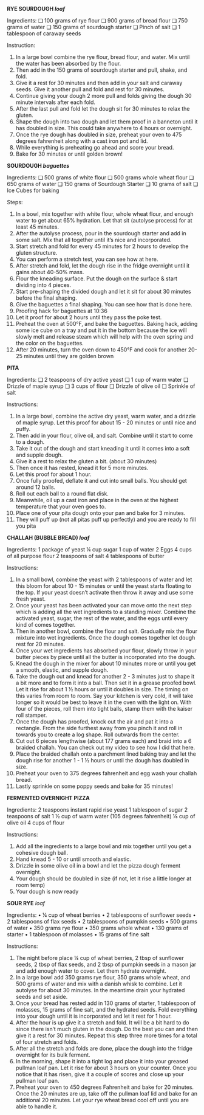 
**RYE SOURDOUGH *loaf***

Ingredients:
❑ 100 grams of rye flour
❑ 900 grams of bread flour
❑ 750 grams of water
❑ 150 grams of sourdough starter
❑ Pinch of salt
❑ 1 tablespoon of caraway seeds

Instruction:
1. In a large bowl combine the rye flour, bread flour, and water. Mix until the 
water has been absorbed by the flour.
2. Then add in the 150 grams of sourdough starter and pull, shake, and fold.
3. Give it a rest for 30 minutes and then add in your salt and caraway 
seeds. Give it another pull and fold and rest for 30 minutes.
4. Continue giving your dough 2 more pull and folds giving the dough 30 
minute intervals after each fold.
5. After the last pull and fold let the dough sit for 30 minutes to relax the gluten.
6. Shape the dough into two dough and let them proof in a banneton until it has 
doubled in size. This could take anywhere to 4 hours or overnight.
7. Once the rye dough has doubled in size, preheat your oven to 475 degrees 
fahrenheit along with a cast iron pot and lid.
8. While everything is preheating go ahead and score your bread.
9. Bake for 30 minutes or until golden brown!


**SOURDOUGH *baguettes***

Ingredients:
❑ 500 grams of white flour
❑ 500 grams whole wheat flour
❑ 650 grams of water
❑ 150 grams of Sourdough Starter 
❑ 10 grams of salt
❑ Ice Cubes for baking 

Steps:
1. In a bowl, mix together with white flour, whole wheat flour, and enough
water to get about 65% hydration. Let that sit (autolyse process) for at least
45 minutes. 
2. After the autolyse process, pour in the sourdough starter and add in some salt.
Mix that all together until it’s nice and incorporated. 
3. Start stretch and fold for every 45 minutes for 2 hours to develop the gluten
structure. 
4. You can perform a stretch test, you can see how at here.
5. After stretch and fold, let the dough rise in the fridge overnight until it
gains about 40-50% mass. 
6. Flour the kneading surface. Put the dough on the surface & start dividing into 4
pieces. 
7. Start pre-shaping the divided dough and let it sit for about 30 minutes before
the final shaping.
8. Give the baguettes a final shaping. You can see how that is done here.
9. Proofing hack for baguettes at 10:36
10. Let it proof for about 2 hours until they pass the poke test. 
11. Preheat the oven at 500°F, and bake the baguettes. Baking hack, adding some
ice cube on a tray and put it in the bottom because the ice will slowly melt 
and release steam which will help with the oven spring and the color on the
baguettes. 
12. After 20 minutes, turn the oven down to 450°F and cook for another 20-25
minutes until they are golden brown


**PITA**

Ingredients:
❑ 2 teaspoons of dry active yeast
❑ 1 cup of warm water
❑ Drizzle of maple syrup
❑ 3 cups of flour
❑ Drizzle of olive oil
❑ Sprinkle of salt

Instructions:
1. In a large bowl, combine the active dry yeast, warm water, and a drizzle of maple 
syrup. Let this proof for about 15 - 20 minutes or until nice and puffy.
2. Then add in your flour, olive oil, and salt. Combine until it start to come to a dough.
3. Take it out of the dough and start kneading it until it comes into a soft and supple
dough.
4. Give it a rest to relax the gluten a bit. (about 30 minutes)
5. Then once it has rested, knead it for 5 more minutes.
6. Let this proof for about 1 hour.
7. Once fully proofed, deflate it and cut into small balls. You should get around 12 balls.
8. Roll out each ball to a round flat disk.
9. Meanwhile, oil up a cast iron and place in the oven at the highest temperature that 
your oven goes to.
10. Place one of your pita dough onto your pan and bake for 3 minutes.
11. They will puff up (not all pitas puff up perfectly) and you are ready to fill you pita


**CHALLAH (BUBBLE BREAD) *loaf***

Ingredients: 
1 package of yeast 
¼ cup sugar 
1 cup of water 
2 Eggs 
4 cups of all purpose flour 
2 teaspoons of salt 
4 tablespoons of butter 

Instructions: 
1. In a small bowl, combine the yeast with 2 tablespoons of water and let this bloom 
for about 10 - 15 minutes or until the yeast starts floating to the top. If your yeast 
doesn’t activate then throw it away and use some fresh yeast. 
2. Once your yeast has been activated your can move onto the next step which is 
adding all the wet ingredients to a standing mixer. Combine the activated yeast, 
sugar, the rest of the water, and the eggs until every kind of comes together. 
3. Then in another bowl, combine the flour and salt. Gradually mix the flour mixture into 
wet ingredients. Once the dough comes together let dough rest for 20 minutes. 
4. Once your wet ingredients has absorbed your flour, slowly throw in your butter pieces by 
piece until all the butter is incorporated into the dough. 
5. Knead the dough in the mixer for about 10 minutes more or until you get a smooth, 
elastic, and supple dough. 
6. Take the dough out and knead for another 2 - 3 minutes just to shape it a bit more and 
to form it into a ball. Then set it in a grease proofed bowl. Let it rise for about 1 ½ hours 
or until it doubles in size. The timing on this varies from room to room. Say your kitchen 
is very cold, it will take longer so it would be best to leave it in the oven with the light 
on. With four of the pieces, roll them into tight balls, stamp them with the kaiser roll
stamper. 
7. Once the dough has proofed, knock out the air and pat it into a rectangle. From the 
side furthest away from you pinch it and roll in towards you to create a log shape. 
Roll outwards from the center. 
8. Cut out 6 pieces lengthwise (about 177 grams each) and braid into a 6 braided 
challah. You can check out my video to see how I did that here. 
9. Place the braided challah onto a parchment lined baking tray and let the dough rise 
for another 1 - 1 ½ hours or until the dough has doubled in size. 
10. Preheat your oven to 375 degrees fahrenheit and egg wash your challah bread. 
11. Lastly sprinkle on some poppy seeds and bake for 35 minutes!


**FERMENTED OVERNIGHT PIZZA**

Ingredients: 
2 teaspoons instant rapid rise yeast 
1 tablespoon of sugar 
2 teaspoons of salt 
1 ½ cup of warm water (105 degrees fahrenheit) 
⅛ cup of olive oil 
4 cups of flour 

Instructions: 
1. Add all the ingredients to a large bowl and mix together until you get a cohesive dough ball. 
2. Hand knead 5 - 10 or until smooth and elastic. 
3. Drizzle in some olive oil in a bowl and let the pizza dough ferment overnight. 
4. Your dough should be doubled in size (if not, let it rise a little longer at room 
temp) 
5. Your dough is now ready


**SOUR RYE** *loaf*

Ingredients: 
• ¼ cup of wheat berries 
• 2 tablespoons of sunflower seeds 
• 2 tablespoons of flax seeds 
• 2 tablespoons of pumpkin seeds 
• 500 grams of water 
• 350 grams rye flour 
• 350 grams whole wheat 
• 130 grams of starter 
• 1 tablespoon of molasses 
• 15 grams of fine salt 

Instructions:
1. The night before place ¼ cup of wheat berries, 2 tbsp of sunflower seeds, 2 tbsp 
of flax seeds, and 2 tbsp of pumpkin seeds in a mason jar and add enough water 
to cover. Let them hydrate overnight. 
2. In a large bowl add 350 grams rye flour, 350 grams whole wheat, and 500 grams 
of water and mix with a danish whisk to combine. Let it autolyse for about 30 
minutes. In the meantime drain your hydrated seeds and set aside. 
3. Once your bread has rested add in 130 grams of starter, 1 tablespoon of 
molasses, 15 grams of fine salt, and the hydrated seeds. Fold everything into your 
dough until it is incorporated and let it rest for 1 hour. 
4. After the hour is up give it a stretch and fold. It will be a bit hard to do since there 
isn’t much gluten in the dough. Do the best you can and then give it a rest for 30 
minutes. Repeat this step three more times for a total of four stretch and folds. 
5. After all the stretch and folds are done, place the dough into the fridge overnight 
for its bulk ferment. 
6. In the morning, shape it into a tight log and place it into your greased pullman loaf 
pan. Let it rise for about 3 hours on your counter. Once you notice that it has 
risen, give it a couple of scores and close up your pullman loaf pan. 
7. Preheat your oven to 450 degrees Fahrenheit and bake for 20 minutes. Once the 
20 minutes are up, take off the pullman loaf lid and bake for an additional 20 
minutes. Let your rye wheat bread cool off until you are able to handle it.

